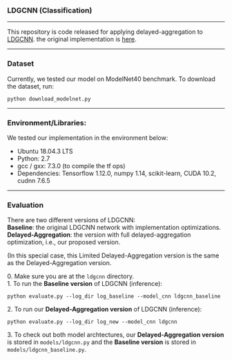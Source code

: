 ### LDGCNN (Classification)
------------
This repository is code released for applying delayed-aggregation to [LDGCNN](https://arxiv.org/pdf/1904.10014.pdf). the original implementation is [here](https://github.com/KuangenZhang/ldgcnn). 

---

### Dataset 
Currently, we tested our model on ModelNet40 benchmark. To download the dataset, run: 
```
python download_modelnet.py
``` 

---

### Environment/Libraries: 
We tested our implementation in the environment below:
-   Ubuntu 18.04.3 LTS
-   Python: 2.7 <br>
- gcc / gxx: 7.3.0 (to compile the tf ops)
-   Dependencies: Tensorflow 1.12.0, numpy 1.14, scikit-learn, CUDA 10.2, cudnn 7.6.5

---

### Evaluation

There are two different versions of LDGCNN: <br>
**Baseline**: the original LDGCNN network with implementation optimizations. <br>
**Delayed-Aggregation**: the version with full delayed-aggregation optimization, i.e., our proposed version. <br>

(In this special case, this Limited Delayed-Aggregation version is the same as the Delayed-Aggregation version.

0\. Make sure you are at the `ldgcnn` directory. <br>
1\. To run the **Baseline version** of LDGCNN (inference):
```
python evaluate.py --log_dir log_baseline --model_cnn ldgcnn_baseline
```

2\. To run our **Delayed-Aggregation version** of LDGCNN (inference):
```
python evaluate.py --log_dir log_new --model_cnn ldgcnn
```

3\. To check out both model archtectures, our **Delayed-Aggregation version** is stored in `models/ldgcnn.py` and the **Baseline version** is stored in `models/ldgcnn_baseline.py`.

